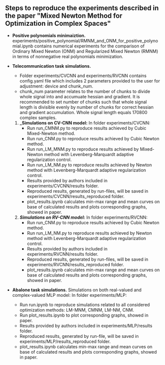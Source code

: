 ## **Steps to reproduce the experiments described in the paper "Mixed Newton Method for Optimization in Complex Spaces"**

- **Positive polynomials minimaiztion.** 
experiments/positive_polynomial/RMNM_and_ONM_for_positive_polynomial.ipynb contains numerical experiments for the comparison of Ordinary Mixed Newton (ONM) and Regularized Mixed Newton (RMNM) in terms of nonnegative real polynomials minimization.
- **Telecommunication task simulations.** 

    - Folder experiments/CVCNN and experiments/RVCNN contains config.yaml file which includes 2 parameters provided to the user for adjustment: device and chunk_num.
    - chunk_num parameter relates to the number of chunks to divide whole signal into and accumuate hessian and gradient. It is recommended to set number of chunks such that whole signal length is divisible evenly by number of chunks for correct hessian and gradient accumulation. Whole signal length equals 170800 complex samples.

    1. **_Simulations on CV-CNN model:**
        In folder experiments/CVCNN:
        - Run run_CMNM.py to reproduce results achieved by Cubic Mixed-Newton method.
        - Run run_CNM.py to reproduce results achieved by Cubic Newton method.
        - Run run_LM_MNM.py to reproduce results achieved by Mixed-Newton method with Levenberg-Marquardt adaptive regularization control.
        - Run run_LM_NM.py to reproduce results achieved by Newton method with Levenberg-Marquardt adaptive regularization control.
        - Results provided by authors included in experiments/CVCNN/results folder.
        - Reproduced results, generated by run-files, will be saved in experiments/CVCNN/results_reproduced folder.
        - plot_results.ipynb calculates min-max range and mean curves on base of calculated results and plots corresponding graphs, showed in paper.
    2. **_Simulations on RV-CNN model:_**
        In folder experiments/RVCNN:
        - Run run_CNM.py to reproduce results achieved by Cubic Newton method.
        - Run run_LM_NM.py to reproduce results achieved by Newton method with Levenberg-Marquardt adaptive regularization control.
        - Results provided by authors included in experiments/RVCNN/results folder.
        - Reproduced results, generated by run-files, will be saved in experiments/RVCNN/results_reproduced folder.
        - plot_results.ipynb calculates min-max range and mean curves on base of calculated results and plots corresponding graphs, showed in paper.

- **Abalone task simulations.** Simulations on both real-valued and complex-valued MLP model:
    In folder experiments/MLP:
    - Run run.ipynb to reproduce simulations related to all considered optimization methods: LM-MNM, CMNM, LM-NM, CNM.
    - Run plot_results.ipynb to plot corresponding graphs, showed in paper.
    - Results provided by authors included in experiments/MLP/results folder.
    - Reproduced results, generated by run-file, will be saved in experiments/MLP/results_reproduced folder.
    - plot_results.ipynb calculates min-max range and mean curves on base of calculated results and plots corresponding graphs, showed in paper.